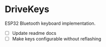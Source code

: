 # DriveKeys

ESP32 Bluetooth keyboard implementation.

- [ ] Update readme docs
- [ ] Make keys configurable without reflashing
